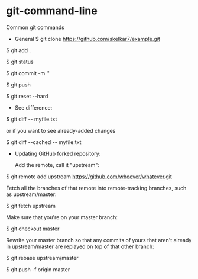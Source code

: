 # git-command-line
Common git commands

* General
$ git clone https://github.com/skelkar7/example.git

$ git add .

$ git status

$ git commit -m '<version-name>'

$ git push

$ git reset --hard


* See difference:


$ git diff -- myfile.txt

  or if you want to see already-added changes

$ git diff --cached -- myfile.txt


* Updating GitHub forked repository:

  Add the remote, call it "upstream":

$ git remote add upstream https://github.com/whoever/whatever.git

  Fetch all the branches of that remote into remote-tracking branches,
  such as upstream/master:

$ git fetch upstream

  Make sure that you're on your master branch:

$ git checkout master

  Rewrite your master branch so that any commits of yours that
  aren't already in upstream/master are replayed on top of that
  other branch:

$ git rebase upstream/master

$ git push -f origin master